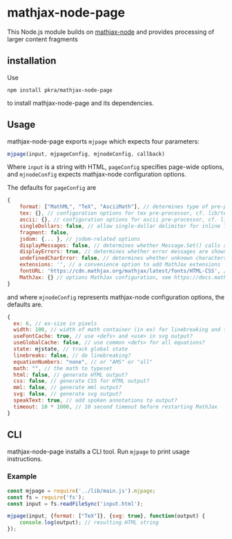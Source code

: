# mathjax-node-page

This Node.js module builds on [mathjax-node](https://github.com/mathjax/mathjax-node) and provides processing of larger content fragments

## installation

Use

```
npm install pkra/mathjax-node-page
```

to install mathjax-node-page and its dependencies.

## Usage

mathjax-node-page exports `mjpage` which expects four parameters:

```javascript
mjpage(input, mjpageConfig, mjnodeConfig, callback)
```

Where `input` is a string with HTML, `pageConfig` specifies page-wide options, and `mjnodeConfig` expects mathjax-node configuration options.

The defaults for `pageConfig` are

```javascript
{
    format: ["MathML", "TeX", "AsciiMath"], // determines type of pre-processors to run
    tex: {}, // configuration options for tex pre-processor, cf. lib/tex.js
    ascii: {}, // configuration options for ascii pre-processor, cf. lib/ascii.js
    singleDollars: false, // allow single-dollar delimiter for inline TeX
    fragment: false,
    jsdom: {... }, // jsdom-related options
    displayMessages: false, // determines whether Message.Set() calls are logged
    displayErrors: true, // determines whether error messages are shown on the console
    undefinedCharError: false, // determines whether unknown characters are saved in the error array
    extensions: '', // a convenience option to add MathJax extensions
    fontURL: 'https://cdn.mathjax.org/mathjax/latest/fonts/HTML-CSS', // for webfont urls in the CSS for HTML output
    MathJax: {} // options MathJax configuration, see https://docs.mathjax.org
}
```
and where `mjnodeConfig` represents mathjax-node configuration options, the defaults are.

```javascript
{
  ex: 6, // ex-size in pixels
  width: 100, // width of math container (in ex) for linebreaking and tags
  useFontCache: true, // use <defs> and <use> in svg output?
  useGlobalCache: false, // use common <defs> for all equations?
  state: mjstate, // track global state
  linebreaks: false, // do linebreaking?
  equationNumbers: "none", // or "AMS" or "all"
  math: "", // the math to typeset
  html: false, // generate HTML output?
  css: false, // generate CSS for HTML output?
  mml: false, // generate mml output?
  svg: false, // generate svg output?
  speakText: true, // add spoken annotations to output?
  timeout: 10 * 1000, // 10 second timeout before restarting MathJax  
}
```

## CLI

mathjax-node-page installs a CLI tool. Run `mjpage` to print usage instructions.

### Example

```javascript
const mjpage = require('../lib/main.js').mjpage;
const fs = require('fs');
const input = fs.readFileSync('input.html');

mjpage(input, {format: ["TeX"]}, {svg: true}, function(output) {
    console.log(output); // resulting HTML string
});
```

